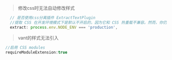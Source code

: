> 修改css时无法自动修改样式
```javascript
  // 是否使用css分离插件 ExtractTextPlugin
  //提取 CSS 在开发环境模式下是默认不开启的，因为它和 CSS 热重载不兼容。然而，你仍然可以将这个值显性地设置为 true 在所有情况下都强制提取。
  extract: process.env.NODE_ENV === 'production',
```
> vant的样式无法引入
```javascript
//启用 CSS modules
requireModuleExtension:true
```
